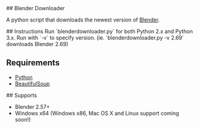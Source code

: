 <a name="Blender Downloader"/>
## Blender Downloader

A python script that downloads the newest version of [Blender](http://www.blender.org/).

<a name="Instructions"/>
## Instructions
Run `blenderdownloader.py` for both Python 2.x and Python 3.x.   
Run with `-v` to specify version. (ie. `blenderdownloader.py -v 2.69` downloads Blender 2.69)

## Requirements
* [Python](https://www.python.org/)
* [BeautifulSoup](http://www.crummy.com/software/BeautifulSoup/)

<a name="Supports"/>
## Supports

*   Blender 2.57+
*   Windows x64 (Windows x86, Mac OS X and Linux support coming soon!)

